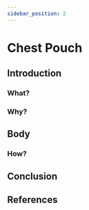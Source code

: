 ```yaml
---
sidebar_position: 2
---
```


# Chest Pouch

## Introduction

### What?

### Why?

## Body

### How?

## Conclusion

## References